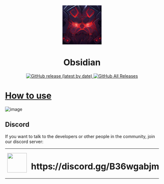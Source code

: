 <p align="center">
  <img width="128" src="resources\obsidian_logonew_256.png"> 
</p>

<h1 align="center">
  Obsidian
</h1>

<p align="center">
  <a href="">
    <img alt="GitHub release (latest by date)" src="https://img.shields.io/github/v/release/Crauzer/Obsidian?color=red&style=for-the-badge">
    <img alt="GitHub All Releases" src="https://img.shields.io/github/downloads/Crauzer/Obsidian/total?color=red&style=for-the-badge">
  </a>
</p>

# [How to use](https://github.com/Crauzer/Obsidian/wiki/Introduction)

![image](https://user-images.githubusercontent.com/18646077/221690473-c5d590bd-2e27-41d2-9c86-b1164500b054.png)

## Discord
If you want to talk to the developers or other people in the community, join our discord server:
<table>
  <tbody>
    <tr>
      <td><img width=64 height=64 src="https://cdn.worldvectorlogo.com/logos/discord.svg"></td>
      <td><h1>https://discord.gg/B36wgabjmD</h1></td>
    </tr>
  </tbody>
</table> 
